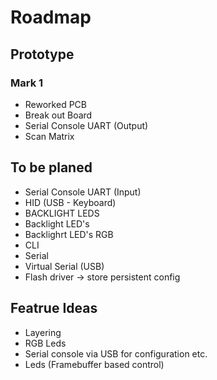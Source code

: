 # Roadmap

## Prototype

### Mark 1
* Reworked PCB
* Break out Board
* Serial Console UART (Output)
* Scan Matrix


## To be planed
* Serial Console UART (Input)
* HID (USB - Keyboard)
* BACKLIGHT LEDS
* Backlight LED's
* Backlighrt LED's RGB
* CLI
* Serial
* Virtual Serial (USB)
* Flash driver -> store persistent config


## Featrue Ideas
* Layering
* RGB Leds
* Serial console via USB for configuration etc.
* Leds (Framebuffer based control)

